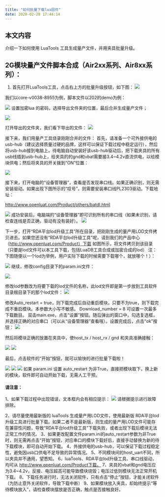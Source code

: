 ```yaml
---
title: "如何批量下载lua固件"
date: 2020-02-28 17:44:14
---
```


## 本文内容
介绍一下如何使用 LuaTools 工具生成量产文件，并用夹具批量升级。
## 2G模块量产文件脚本合成（Air2xx系列、Air8xx系列）：
1. 首先打开LuaTools工具，点击右上方的批量升级按钮，如下图：
![](http://doc.openluat.com/api/static/editormd/php/../uploads/5_69305.png)

我们以core-v0038-8955为例，脚本文件以202的demo为例：

![](http://doc.openluat.com/api/static/editormd/php/../uploads/5_63176.png)
设置加密lua 的密码，选择导出文件夹的位置，最后合并生成量产文件；

![](http://doc.openluat.com/api/static/editormd/php/../uploads/5_21572.png)

打开导出的文件夹，我们看下导出的文件：
![](http://doc.openluat.com/api/static/editormd/php/../uploads/5_22760.png)

接下来，我们用量产工具烧录刚刚合并的文件：
首先，请准备一个可外接供电的usb-hub（建议选择质量过硬的品牌，这样可以保证下载过程中稳定运行），然后将usb-hub接到电脑上，待电脑自动安装好该usb-hub驱动后，把下载夹具的所有usb线插到usb-hub上，给夹具的的gnd和vbat需要接3.4~4.2v直流供电，以给模块供电；然后将夹具的开关拨到“ON”位置：

![](http://doc.openluat.com/api/static/editormd/php/../uploads/5_98210.png)

接下来，打开电脑的“设备管理器”，查看是否发现串口线。如果正确识别，则无需安装驱动。如果出现下图所示的“叹号”，则需要安装串口线PL2303驱动。下载地址：

http://www.openluat.com/Product/others/batdl.html

![](http://doc.openluat.com/api/static/editormd/php/../uploads/5_52314.png)
成功安装后，电脑端的“设备管理器”即可识别所有的串口线（如果未识别，请检查连线是否正确，驱动有没有装好）。
![](http://doc.openluat.com/api/static/editormd/php/../uploads/5_75019.jpg)

下一步，打开“RDA平台lod升级工具”所在目录，把刚刚生成的量产用LOD文件拷贝进去。如果您还没有“RDA平台lod升级工具”呢，请到我们的产品中心（http://www.openluat.com/Product）下载
如图所示，将文件拷贝到该目录（只要是lod文件可以本工具下载，包括LuaDB工具合成或加密合成的lod）
注：下图随便以一个lod为举例，用户实际下载的时候需要下载哪个，就放哪个！）：

![](http://doc.openluat.com/api/static/editormd/php/../uploads/5_57965.png)
继续，修改config目录下的param.ini文件：

![](http://doc.openluat.com/api/static/editormd/php/../uploads/5_84595.jpg)

修改lod参数改为将要下载的lod文件的名称，此lod文件即是第一步放到工具软件目录根目录下的那个lod文件：
![](http://doc.openluat.com/api/static/editormd/php/../uploads/5_80088.png)

修改Auto_restart = true，则下载完成后自动重启模块。只要不为true，则下载完成不重启模块。本参数大小写不敏感。
Download_number = 8 可设置一次最多下载数目。
双击main.exe，点击“设置”按钮。随后弹出的窗口中，勾选复选框，并选择正确的对应串口（可以从“设备管理器”查看哦）。设置完成后，点击“ok”按钮：
![](http://doc.openluat.com/api/static/editormd/php/../uploads/5_71424.png)

然后将模块正确的放置在夹具中，使host_tx / host_rx / gnd 和夹具准确接触：

![](http://doc.openluat.com/api/static/editormd/php/../uploads/5_39477.jpg)
![](http://doc.openluat.com/api/static/editormd/php/../uploads/5_19060.jpg)

最后，点击软件的“开始”按钮，就可以愉快的进行批量下载啦！

![](http://doc.openluat.com/api/static/editormd/php/../uploads/5_79214.png)
![](http://doc.openluat.com/api/static/editormd/php/../uploads/5_68822.png)
![](http://doc.openluat.com/api/static/editormd/php/../uploads/5_81818.png)
如果 param.ini 设置 auto_restart 为非True，直接把模块取下，换上新的模块，软件即可自动开始下载，无需人工干预。
#### 请注意：

1、如果下载过程中出现错误，文本框内会有相应提示：
![](http://doc.openluat.com/api/static/editormd/php/../uploads/5_33053.png)
请根据提示进行故障排除。

2、请尽量使用最新版的 luaTools 生成量产用LOD文件，使用最新版 RDA平台lod升级工具进行批量下载。如果二者不是最新版，则生成的量产用LOD文件可能存在兼容性问题，导致“RDA平台lod升级工具”下载失败，或者出现下载后模块无法正常工作的情况。
3、如果更改配置文件param.ini的auto_restart参数为非True时，则无需再点击“开始”按钮，对应串口的模块下载好后，直接手动替换为新的待下载模块，即可自动开始下载。
4、外接供电的usb-hub，可以保证下载过程稳定性，避免因usb口供电不足导致的异常情况。
5、不同模块间的host_uart不同，所以夹具并不通用，望悉知。
6、luaTools、RDA平台lod升级工具、串口线驱动，均可从 http://www.openluat.com/Product下载。
7、夹具的vbat和gnd电压应为3.4~4.2v，反接、电压超高可能导致模块烧毁；电压过低则模块无法正常开机下载。
8、下载任务进行时，无法关闭软件，只有点击“停止”按钮，才能关闭软件（为防止意外关闭软件，导致下载中断）
9、如果模块放入夹具，却始终提示“等待模块放入”，请检查模块摆放是否正确，触点是否接触良好。